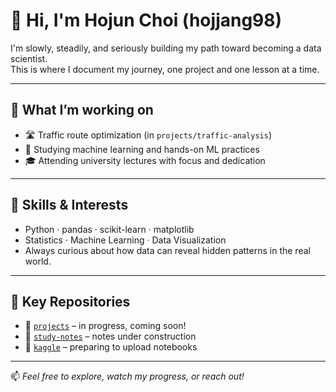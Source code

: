 # 👋 Hi, I'm Hojun Choi (hojjang98)

I'm slowly, steadily, and seriously building my path toward becoming a data scientist.  
This is where I document my journey, one project and one lesson at a time.

---
## 🚀 What I’m working on
- 🛣️ Traffic route optimization (in `projects/traffic-analysis`)
- 🤖 Studying machine learning and hands-on ML practices
- 🎓 Attending university lectures with focus and dedication
---

## 🧠 Skills & Interests
- Python · pandas · scikit-learn · matplotlib
- Statistics · Machine Learning · Data Visualization
- Always curious about how data can reveal hidden patterns in the real world.
---

## 📂 Key Repositories
- 🔬 [`projects`](https://github.com/hojjang98/projects) – in progress, coming soon!
- 📝 [`study-notes`](https://github.com/hojjang98/study-notes) – notes under construction
- 🧪 [`kaggle`](https://github.com/hojjang98/kaggle) – preparing to upload notebooks

---

📫 *Feel free to explore, watch my progress, or reach out!*
